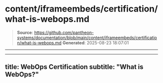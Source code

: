 # content/iframeembeds/certification/what-is-webops.md

> **Source**: https://github.com/pantheon-systems/documentation/blob/main/content/iframeembeds/certification/what-is-webops.md
> **Generated**: 2025-08-23 18:07:01

---

---
title: WebOps Certification
subtitle: "What is WebOps?"
---

<Partial file="certification-guide/what-is-webops.md" />
